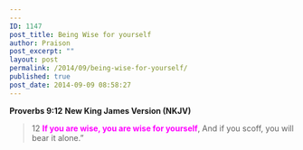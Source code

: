 ```yaml
---
---
ID: 1147
post_title: Being Wise for yourself
author: Praison
post_excerpt: ""
layout: post
permalink: /2014/09/being-wise-for-yourself/
published: true
post_date: 2014-09-09 08:58:27
---
```

<strong>Proverbs 9:12</strong>
<strong> New King James Version (NKJV)</strong>
<blockquote>12 <span style="color: #ff00ff;"><strong>If you are wise, you are wise for yourself</strong></span>,
And if you scoff, you will bear it alone.”</blockquote>